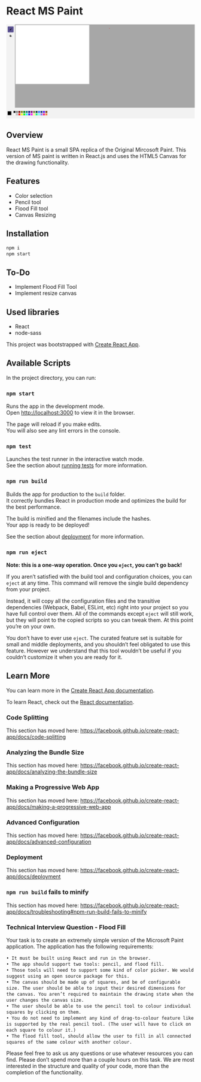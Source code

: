 # React MS Paint

![Screen Shot](./screenshot.png "Screeshot")

## Overview

React MS Paint is a small SPA replica of the Original Mircosoft Paint. This version of MS paint is written in React.js and uses the HTML5 Canvas for the drawing functionality.

## Features

- Color selection
- Pencil tool
- Flood Fill tool
- Canvas Resizing

## Installation

    npm i
    npm start

## To-Do

- Implement Flood Fill Tool
- Implement resize canvas

## Used libraries

- React
- node-sass

This project was bootstrapped with [Create React App](https://github.com/facebook/create-react-app).

## Available Scripts

In the project directory, you can run:

### `npm start`

Runs the app in the development mode.<br />
Open [http://localhost:3000](http://localhost:3000) to view it in the browser.

The page will reload if you make edits.<br />
You will also see any lint errors in the console.

### `npm test`

Launches the test runner in the interactive watch mode.<br />
See the section about [running tests](https://facebook.github.io/create-react-app/docs/running-tests) for more information.

### `npm run build`

Builds the app for production to the `build` folder.<br />
It correctly bundles React in production mode and optimizes the build for the best performance.

The build is minified and the filenames include the hashes.<br />
Your app is ready to be deployed!

See the section about [deployment](https://facebook.github.io/create-react-app/docs/deployment) for more information.

### `npm run eject`

**Note: this is a one-way operation. Once you `eject`, you can’t go back!**

If you aren’t satisfied with the build tool and configuration choices, you can `eject` at any time. This command will remove the single build dependency from your project.

Instead, it will copy all the configuration files and the transitive dependencies (Webpack, Babel, ESLint, etc) right into your project so you have full control over them. All of the commands except `eject` will still work, but they will point to the copied scripts so you can tweak them. At this point you’re on your own.

You don’t have to ever use `eject`. The curated feature set is suitable for small and middle deployments, and you shouldn’t feel obligated to use this feature. However we understand that this tool wouldn’t be useful if you couldn’t customize it when you are ready for it.

## Learn More

You can learn more in the [Create React App documentation](https://facebook.github.io/create-react-app/docs/getting-started).

To learn React, check out the [React documentation](https://reactjs.org/).

### Code Splitting

This section has moved here: https://facebook.github.io/create-react-app/docs/code-splitting

### Analyzing the Bundle Size

This section has moved here: https://facebook.github.io/create-react-app/docs/analyzing-the-bundle-size

### Making a Progressive Web App

This section has moved here: https://facebook.github.io/create-react-app/docs/making-a-progressive-web-app

### Advanced Configuration

This section has moved here: https://facebook.github.io/create-react-app/docs/advanced-configuration

### Deployment

This section has moved here: https://facebook.github.io/create-react-app/docs/deployment

### `npm run build` fails to minify

This section has moved here: https://facebook.github.io/create-react-app/docs/troubleshooting#npm-run-build-fails-to-minify

### Technical Interview Question - Flood Fill

Your task is to create an extremely simple version of the Microsoft Paint application. The application has the following requirements:

    • It must be built using React and run in the browser.
    • The app should support two tools: pencil, and flood fill.
    • Those tools will need to support some kind of color picker. We would suggest using an open source package for this.
    • The canvas should be made up of squares, and be of configurable size. The user should be able to input their desired dimensions for the canvas. You aren’t required to maintain the drawing state when the user changes the canvas size.
    • The user should be able to use the pencil tool to colour individual squares by clicking on them.
    • You do not need to implement any kind of drag-to-colour feature like is supported by the real pencil tool. (The user will have to click on each square to colour it.)
    • The flood fill tool, should allow the user to fill in all connected squares of the same colour with another colour.

Please feel free to ask us any questions or use whatever resources you can find. Please don’t spend more than a couple hours on this task. We are most interested in the structure and quality of your code, more than the completion of the functionality.
